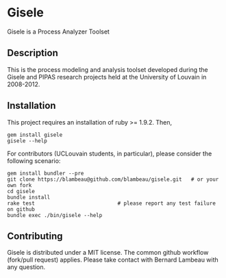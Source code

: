 # Gisele

Gisele is a Process Analyzer Toolset

## Description

This is the process modeling and analysis toolset developed during the Gisele and
PIPAS research projects held at the University of Louvain in 2008-2012.

## Installation

This project requires an installation of ruby >= 1.9.2. Then,

    gem install gisele
    gisele --help

For contributors (UCLouvain students, in particular), please consider the following
scenario:

    gem install bundler --pre
    git clone https://blambeau@github.com/blambeau/gisele.git   # or your own fork
    cd gisele
    bundle install
    rake test                           # please report any test failure on github
    bundle exec ./bin/gisele --help

## Contributing

Gisele is distributed under a MIT license. The common github workflow (fork/pull request)
applies. Please take contact with Bernard Lambeau with any question.